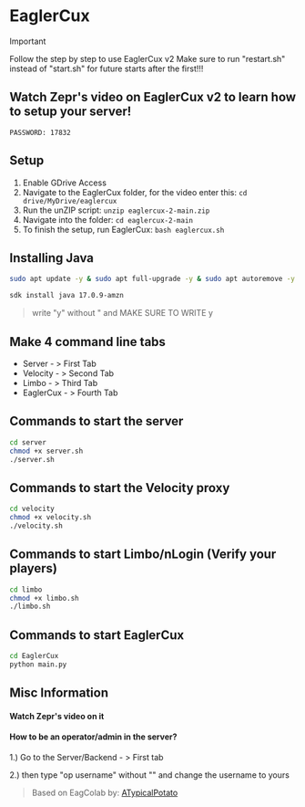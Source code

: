 # EaglerCux
> [!IMPORTANT]
> Follow the step by step to use EaglerCux v2
> Make sure to run "restart.sh" instead of "start.sh" for future starts after the first!!!

## Watch Zepr's video on EaglerCux v2 to learn how to setup your server!
```PASSWORD: 17832```

## Setup
1. Enable GDrive Access
2. Navigate to the EaglerCux folder, for the video enter this: ```cd drive/MyDrive/eaglercux```
3. Run the unZIP script: ```unzip eaglercux-2-main.zip```
4. Navigate into the folder: ```cd eaglercux-2-main```
5. To finish the setup, run EaglerCux: ```bash eaglercux.sh```

## Installing Java
```bash
sudo apt update -y & sudo apt full-upgrade -y & sudo apt autoremove -y & sudo apt auto-clean -y
```
```bash
sdk install java 17.0.9-amzn
```
> write "y" without " and MAKE SURE TO WRITE y

## Make 4 command line tabs
* Server - > First Tab
* Velocity - > Second Tab
* Limbo - > Third Tab
* EaglerCux - > Fourth Tab

## Commands to start the server
```bash
cd server
chmod +x server.sh
./server.sh
```
## Commands to start the Velocity proxy
```bash
cd velocity
chmod +x velocity.sh
./velocity.sh
```
## Commands to start Limbo/nLogin (Verify your players)
```bash
cd limbo
chmod +x limbo.sh
./limbo.sh
```
## Commands to start EaglerCux
```bash
cd EaglerCux
python main.py
```

## Misc Information

#### Watch Zepr's video on it

#### How to be an operator/admin in the server?

1.) Go to the Server/Backend - > First tab

2.) then type "op username" without "" and change the username to yours

> Based on EagColab by: [ATypicalPotato]([https://www.youtube.com/@ismaeltechI](https://www.youtube.com/@ATypicalPotato))
